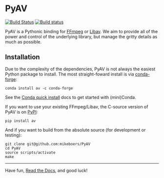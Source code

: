 PyAV
====

[![Build Status](https://secure.travis-ci.org/mikeboers/PyAV.png?branch=master)](https://travis-ci.org/mikeboers/PyAV) [![Build status](https://ci.appveyor.com/api/projects/status/94w43xhugh6wkett?svg=true)](https://ci.appveyor.com/project/mikeboers/pyav)

PyAV is a Pythonic binding for [FFmpeg][ffmpeg] or [Libav][libav]. We aim to provide all of the power and control of the underlying library, but manage the gritty details as much as possible.


Installation
------------

Due to the complexity of the dependencies, PyAV is not always the easiest Python package to install. The most straight-foward install is via [conda-forge][conda-forge]:

```
conda install av -c conda-forge
```

See the [Conda quick install][conda-install] docs to get started with (mini)Conda.

If you want to use your existing FFmpeg/Libav, the C-source version of PyAV is on [PyPI][pypi]:

```
pip install av
```

And if you want to build from the absolute source (for development or testing):

```
git clone git@github.com:mikeboers/PyAV
cd PyAV
source scripts/activate
make
```

---

Have fun, [Read the Docs][docs], and good luck!


[ffmpeg]: http://ffmpeg.org/
[libav]: http://libav.org/
[docs]: http://mikeboers.github.io/PyAV/
[conda-forge]: https://conda-forge.github.io/
[conda-install]: https://conda.io/docs/install/quick.html
[pypi]: https://pypi.python.org/pypi/av

